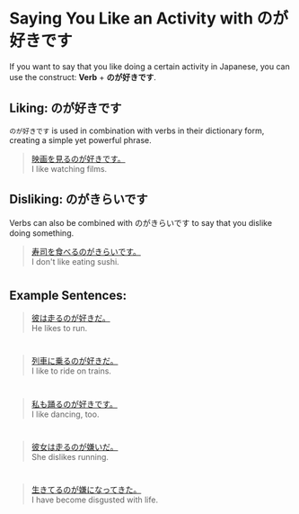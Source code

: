 # Saying You Like an Activity with のが好きです

If you want to say that you like doing a certain activity in Japanese, you can use the construct: **Verb** + **のが好きです**.

## Liking: のが好きです
`のが好きです` is used in combination with verbs in their dictionary form, creating a simple yet powerful phrase.

> [映画を見るのが好きです。]()  
> I like watching films.

## Disliking: のがきらいです
Verbs can also be combined with のがきらいです to say that you  dislike doing something.

> [寿司を食べるのがきらいです。]()  
> I don't like eating sushi.

#

## Example Sentences:
> [彼は走るのが好きだ。]()  
> He likes to run.

#

> [列車に乗るのが好きだ。]()  
> I like to ride on trains.

#

> [私も踊るのが好きです。]()  
> I like dancing, too.

#

> [彼女は走るのが嫌いだ。]()  
> She dislikes running.

#

> [生きてるのが嫌になってきた。]()  
> I have become disgusted with life.



